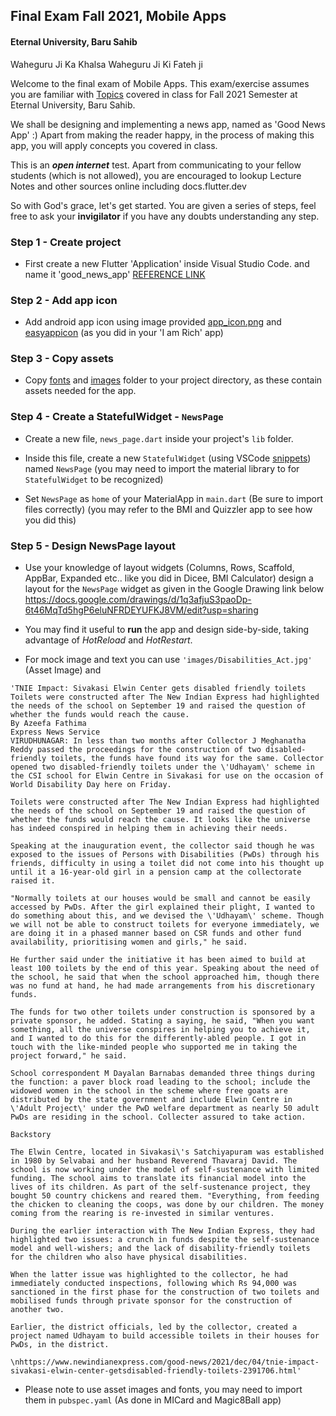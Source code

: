 ## Final Exam Fall 2021, Mobile Apps
#### Eternal University, Baru Sahib


Waheguru Ji Ka Khalsa
Waheguru Ji Ki Fateh ji

Welcome to the final exam of Mobile Apps.
This exam/exercise assumes you are familiar with [Topics](https://docs.google.com/document/d/181pcbvjMfZyU6oBY4mit2E8GftNrWmQucVXWMX6wN9c/edit?usp=sharing) covered in class for Fall 2021 Semester at Eternal University, Baru Sahib.

We shall be designing and implementing a news app, named as 'Good News App' :)
Apart from making the reader happy,
in the process of making this app, you will apply concepts you covered in class.

This is an ***open internet*** test.
Apart from communicating to your fellow students (which is not allowed), 
you are encouraged to lookup Lecture Notes and other sources online including docs.flutter.dev 


So with God's grace, let's get started.
You are given a series of steps, feel free to ask your **invigilator** if you have any doubts understanding any step.

### Step 1 - Create project
- First create a new Flutter 'Application' inside Visual Studio Code.
and name it 'good_news_app'
[REFERENCE LINK](https://docs.flutter.dev/development/tools/vs-code#creating-a-new-project)


### Step 2 - Add app icon
- Add android app icon using image provided [app_icon.png](app_icon.png)
and [easyappicon](https://easyappicon.com/) (as you did in your 'I am Rich' app)

### Step 3 - Copy assets
- Copy [fonts](fonts) and [images](images) folder to your project directory,
as these contain assets needed for the app.

### Step 4 - Create a StatefulWidget - `NewsPage`
- Create a new file, `news_page.dart` inside your project's `lib` folder.

- Inside this file, create a new `StatefulWidget` (using VSCode [snippets](https://docs.flutter.dev/development/tools/vs-code#snippets))
named `NewsPage` (you may need to import the material library to for `StatefulWidget` to be recognized)

- Set `NewsPage` as `home` of your MaterialApp in `main.dart` (Be sure to import files correctly) (you may refer to the BMI and Quizzler app to see how you did this)

### Step 5 - Design NewsPage layout
- Use your knowledge of layout widgets (Columns, Rows, Scaffold, AppBar, Expanded etc.. like you did in Dicee, BMI Calculator)
design a layout for the `NewsPage` widget as given in the Google Drawing link below
https://docs.google.com/drawings/d/1q3afjuS3paoDp-6t46MqTd5hgP6eluNFRDEYUFKJ8VM/edit?usp=sharing

- You may find it useful to **run** the app and design side-by-side, taking advantage of *HotReload* and *HotRestart*.

- For mock image and text
you can use
`'images/Disabilities_Act.jpg'` (Asset Image) and
```
'TNIE Impact: Sivakasi Elwin Center gets disabled friendly toilets
Toilets were constructed after The New Indian Express had highlighted the needs of the school on September 19 and raised the question of whether the funds would reach the cause.
By Azeefa Fathima
Express News Service
VIRUDHUNAGAR: In less than two months after Collector J Meghanatha Reddy passed the proceedings for the construction of two disabled-friendly toilets, the funds have found its way for the same. Collector opened two disabled-friendly toilets under the \'Udhayam\' scheme in the CSI school for Elwin Centre in Sivakasi for use on the occasion of World Disability Day here on Friday.

Toilets were constructed after The New Indian Express had highlighted the needs of the school on September 19 and raised the question of whether the funds would reach the cause. It looks like the universe has indeed conspired in helping them in achieving their needs.

Speaking at the inauguration event, the collector said though he was exposed to the issues of Persons with Disabilities (PwDs) through his friends, difficulty in using a toilet did not come into his thought up until it a 16-year-old girl in a pension camp at the collectorate raised it.

"Normally toilets at our houses would be small and cannot be easily accessed by PwDs. After the girl explained their plight, I wanted to do something about this, and we devised the \'Udhayam\' scheme. Though we will not be able to construct toilets for everyone immediately, we are doing it in a phased manner based on CSR funds and other fund availability, prioritising women and girls," he said.  

He further said under the initiative it has been aimed to build at least 100 toilets by the end of this year. Speaking about the need of the school, he said that when the school approached him, though there was no fund at hand, he had made arrangements from his discretionary funds.

The funds for two other toilets under construction is sponsored by a private sponsor, he added. Stating a saying, he said, "When you want something, all the universe conspires in helping you to achieve it, and I wanted to do this for the differently-abled people. I got in touch with the like-minded people who supported me in taking the project forward," he said.

School correspondent M Dayalan Barnabas demanded three things during the function: a paver block road leading to the school; include the widowed women in the school in the scheme where free goats are distributed by the state government and include Elwin Centre in \'Adult Project\' under the PwD welfare department as nearly 50 adult PwDs are residing in the school. Collecter assured to take action.

Backstory

The Elwin Centre, located in Sivakasi\'s Satchiyapuram was established in 1980 by Selvabai and her husband Reverend Thavaraj David. The school is now working under the model of self-sustenance with limited funding. The school aims to translate its financial model into the lives of its children. As part of the self-sustenance project, they bought 50 country chickens and reared them. "Everything, from feeding the chicken to cleaning the coops, was done by our children. The money coming from the rearing is re-invested in similar ventures.

During the earlier interaction with The New Indian Express, they had highlighted two issues: a crunch in funds despite the self-sustenance model and well-wishers; and the lack of disability-friendly toilets for the children who also have physical disabilities.

When the latter issue was highlighted to the collector, he had immediately conducted inspections, following which Rs 94,000 was sanctioned in the first phase for the construction of two toilets and mobilised funds through private sponsor for the construction of another two.

Earlier, the district officials, led by the collector, created a project named Udhayam to build accessible toilets in their houses for PwDs, in the district.

\nhttps://www.newindianexpress.com/good-news/2021/dec/04/tnie-impact-sivakasi-elwin-center-getsdisabled-friendly-toilets-2391706.html'
```

- Please note to use asset images and fonts, you may need to import them in `pubspec.yaml` (As done in MICard and Magic8Ball app)





